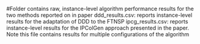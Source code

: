 #Folder contains raw, instance-level algorithm performance results for the two methods reported on in paper
ddd_results.csv: reports instance-level results for the adaptation of DDD to the FTNSP
ipcg_results.csv: reports instance-level results for the IPColGen approach presented in the paper. Note this file contains results for multiple configurations of the algorithm
